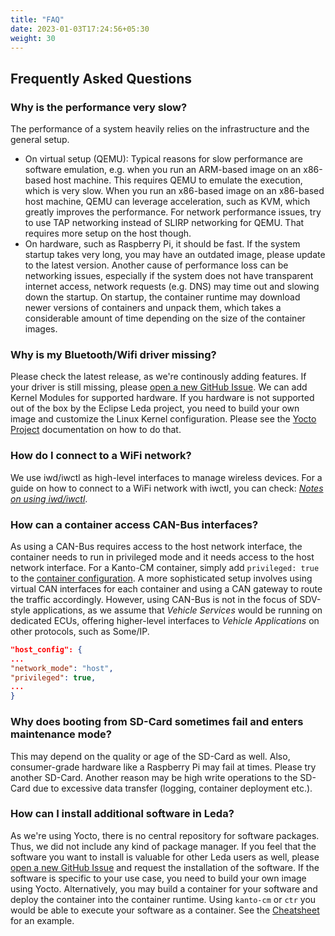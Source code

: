 ```yaml
---
title: "FAQ"
date: 2023-01-03T17:24:56+05:30
weight: 30
---
```


## Frequently Asked Questions

### **Why is the performance very slow?**

The performance of a system heavily relies on the infrastructure and the general setup.

- On virtual setup (QEMU): Typical reasons for slow performance are software emulation, e.g. when you run an ARM-based image on an x86-based host machine. This requires QEMU to emulate the execution, which is very slow. When you run an x86-based image on an x86-based host machine, QEMU can leverage acceleration, such as KVM, which greatly improves the performance. For network performance issues, try to use TAP networking instead of SLIRP networking for QEMU. That requires more setup on the host though.
- On hardware, such as Raspberry Pi, it should be fast. If the system startup takes very long, you may have an outdated image, please update to the latest version. Another cause of performance loss can be networking issues, especially if the system does not have transparent internet access, network requests (e.g. DNS) may time out and slowing down the startup. On startup, the container runtime may download newer versions of containers and unpack them, which takes a considerable amount of time depending on the size of the container images.

### **Why is my Bluetooth/Wifi driver missing?**

Please check the latest release, as we're continously adding features. If your driver is still missing, please [open a new GitHub Issue](https://github.com/eclipse-leda/leda-distro/issues/new/choose). We can add Kernel Modules for supported hardware. If you hardware is not supported out of the box by the Eclipse Leda project, you need to build your own image and customize the Linux Kernel configuration. Please see the [Yocto Project](https://www.yoctoproject.org/) documentation on how to do that.

### **How do I connect to a WiFi network?**

We use iwd/iwctl as high-level interfaces to manage wireless devices. For a guide on how to connect to a WiFi network with iwctl, you can check: [_Notes on using iwd/iwctl_](../wifi-configuration/iwd-iwctl).

### **How can a container access CAN-Bus interfaces?**

As using a CAN-Bus requires access to the host network interface, the container needs to run in privileged mode and it needs access to the host network interface. For a Kanto-CM container, simply add `privileged: true` to the [container configuration](https://websites.eclipseprojects.io/kanto/docs/references/containers/container-config/). A more sophisticated setup involves using virtual CAN interfaces for each container and using a CAN gateway to route the traffic accordingly. However, using CAN-Bus is not in the focus of SDV-style applications, as we assume that *Vehicle Services* would be running on dedicated ECUs, offering higher-level interfaces to *Vehicle Applications* on other protocols, such as Some/IP.

```json
"host_config": {
...
"network_mode": "host",
"privileged": true,
...
}
```

### **Why does booting from SD-Card sometimes fail and enters maintenance mode?**

This may depend on the quality or age of the SD-Card as well. Also, consumer-grade hardware like a Raspberry Pi may fail at times. Please try another SD-Card. Another reason may be high write operations to the SD-Card due to excessive data transfer (logging, container deployment etc.).

### **How can I install additional software in Leda?**

As we're using Yocto, there is no central repository for software packages. Thus, we did not include any kind of package manager. If you feel that the software you want to install is valuable for other Leda users as well, please [open a new GitHub Issue](https://github.com/eclipse-leda/leda-distro/issues/new/choose) and request the installation of the software. If the software is specific to your use case, you need to build your own image using Yocto. Alternatively, you may build a container for your software and deploy the container into the container runtime. Using `kanto-cm` or `ctr` you would be able to execute your software as a container. See the [Cheatsheet](/leda/docs/general-usage/cheatsheet/#running-custom-ad-hoc-containers) for an example.

